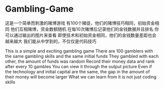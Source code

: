 # Gambling-Game


这是一个简单而刺激的赌博游戏
有100个赌徒，他们的赌博技巧相同，初始资金相同
他们互相赌博，资金数额随机
在每10次赌博后记录他们的金钱数据并且排名
你可以通过输出的图片来查看
即使技术和初始资金相同，他们的金钱数量差距也会越来越大
我们能从中学到的，不仅仅是代码技巧

This is a simple and exciting gambling game
There are 100 gamblers with the same gambling skills and the same initial funds
They gambled with each other, the amount of funds was random
Record their money data and rank after every 10 gambles
You can view it through the output picture
Even if the technology and initial capital are the same, the gap in the amount of their money will become larger
What we can learn from it is not just coding skills
